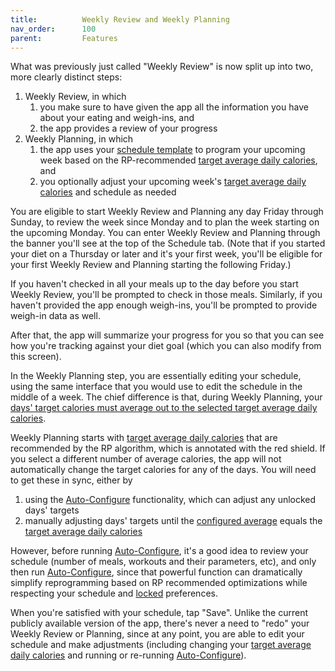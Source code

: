 ```yaml
---
title:          Weekly Review and Weekly Planning
nav_order:      100
parent:         Features
---
```


What was previously just called "Weekly Review" is now split up into two, more clearly distinct steps:
1. Weekly Review, in which
    1. you make sure to have given the app all the information you have about your eating and weigh-ins, and
    2. the app provides a review of your progress
2. Weekly Planning, in which 
    1. the app uses your [schedule template](/docs/diet-coach-app/1.22-beta/concepts/schedule/) to program your upcoming week based on the RP-recommended [target average daily calories](/docs/diet-coach-app/1.22-beta/concepts/calories/#target-average-daily-calories), and
    2. you optionally adjust your upcoming week's [target average daily calories](/docs/diet-coach-app/1.22-beta/concepts/calories/#target-average-daily-calories) and schedule as needed

You are eligible to start Weekly Review and Planning any day Friday through Sunday, to review the week since Monday and to plan the week starting on the upcoming Monday. You can enter Weekly Review and Planning through the banner you'll see at the top of the Schedule tab. (Note that if you started your diet on a Thursday or later and it's your first week, you'll be eligible for your first Weekly Review and Planning starting the following Friday.)

If you haven't checked in all your meals up to the day before you start Weekly Review, you'll be prompted to check in those meals. Similarly, if you haven't provided the app enough weigh-ins, you'll be prompted to provide weigh-in data as well.

After that, the app will summarize your progress for you so that you can see how you're tracking against your diet goal (which you can also modify from this screen).

In the Weekly Planning step, you are essentially editing your schedule, using the same interface that you would use to edit the schedule in the middle of a week. The chief difference is that, during Weekly Planning, your [days' target calories must average out to the selected target average daily calories](/docs/diet-coach-app/1.22-beta/concepts/calories/#configured-average).

Weekly Planning starts with [target average daily calories](/docs/diet-coach-app/1.22-beta/concepts/calories/#target-average-daily-calories) that are recommended by the RP algorithm, which is annotated with the red shield. If you select a different number of average calories, the app will not automatically change the target calories for any of the days. You will need to get these in sync, either by
1. using the [Auto-Configure](/docs/diet-coach-app/1.22-beta/features/auto-configure/) functionality, which can adjust any unlocked days' targets
2. manually adjusting days' targets until the [configured average](/docs/diet-coach-app/1.22-beta/concepts/calories/#configured) equals the [target average daily calories](/docs/diet-coach-app/1.22-beta/concepts/calories/#target-average-daily-calories)

However, before running [Auto-Configure](/docs/diet-coach-app/1.22-beta/features/auto-configure/), it's a good idea to review your schedule (number of meals, workouts and their parameters, etc), and only then run [Auto-Configure](/docs/diet-coach-app/1.22-beta/features/auto-configure/), since that powerful function can dramatically simplify reprogramming based on RP recommended optimizations while respecting your schedule and [locked](/docs/diet-coach-app/1.22-beta/concepts/locks-and-pins/) preferences.

When you're satisfied with your schedule, tap "Save". Unlike the current publicly available version of the app, there's never a need to "redo" your Weekly Review or Planning, since at any point, you are able to edit your schedule and make adjustments (including changing your [target average daily calories](/docs/diet-coach-app/1.22-beta/concepts/calories/#target-average-daily-calories) and running or re-running [Auto-Configure](/docs/diet-coach-app/1.22-beta/features/auto-configure/)).
